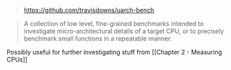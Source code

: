 > https://github.com/travisdowns/uarch-bench

> A collection of low level, fine-grained benchmarks intended to investigate micro-architectural details of a target CPU, or to precisely benchmark small functions in a repeatable manner.

Possibly useful for further investigating stuff from [[Chapter 2 - Measuring CPUs]]
